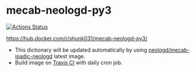 # mecab-neologd-py3

[![Actions Status](https://github.com/shunk031/mecab-neologd-py3/workflows/Docker%20Image%20CI/badge.svg)](https://github.com/shunk031/mecab-neologd-py3)

https://hub.docker.com/r/shunk031/mecab-neologd-py3/

- This dictionary will be updated automatically by using [neologd/mecab-ipadic-neologd](https://github.com/neologd/mecab-ipadic-neologd) latest image.
- Build image on [Travis CI](https://travis-ci.org/shunk031/mecab-neologd-py3) with daily cron job.
